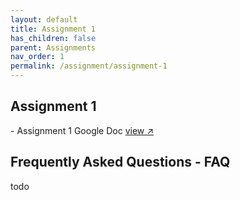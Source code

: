 ```yaml
---
layout: default
title: Assignment 1
has_children: false
parent: Assignments
nav_order: 1
permalink: /assignment/assignment-1
---
```


<h2>Assignment 1</h2>
- Assignment 1 Google Doc <a href="#" target="_blank" rel="noopener">view &#x2197;</a>

<h2>Frequently Asked Questions - FAQ</h2>

todo